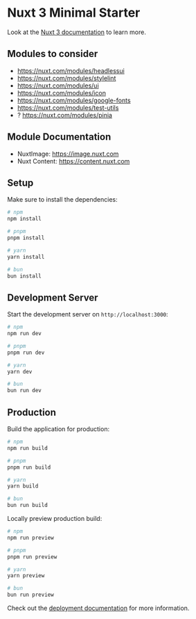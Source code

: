 # Nuxt 3 Minimal Starter

Look at the [Nuxt 3 documentation](https://nuxt.com/docs/getting-started/introduction) to learn more.

## Modules to consider

- https://nuxt.com/modules/headlessui
- https://nuxt.com/modules/stylelint
- https://nuxt.com/modules/ui
- https://nuxt.com/modules/icon
- https://nuxt.com/modules/google-fonts
- https://nuxt.com/modules/test-utils
- ? https://nuxt.com/modules/pinia

## Module Documentation

- NuxtImage: https://image.nuxt.com
- Nuxt Content: https://content.nuxt.com

## Setup

Make sure to install the dependencies:

```bash
# npm
npm install

# pnpm
pnpm install

# yarn
yarn install

# bun
bun install
```

## Development Server

Start the development server on `http://localhost:3000`:

```bash
# npm
npm run dev

# pnpm
pnpm run dev

# yarn
yarn dev

# bun
bun run dev
```

## Production

Build the application for production:

```bash
# npm
npm run build

# pnpm
pnpm run build

# yarn
yarn build

# bun
bun run build
```

Locally preview production build:

```bash
# npm
npm run preview

# pnpm
pnpm run preview

# yarn
yarn preview

# bun
bun run preview
```

Check out the [deployment documentation](https://nuxt.com/docs/getting-started/deployment) for more information.
